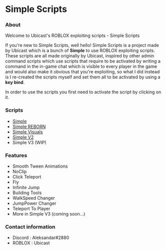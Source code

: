 # Simple Scripts

### About

Welcome to Ubicast's ROBLOX exploiting scripts - Simple Scripts

If you're new to Simple Scripts, well hello! Simple Scripts is a project made by Ubicast which is a bunch of **Simple** to use ROBLOX exploiting scripts. These scripts are all made originally by Ubicast, inspired by other admin command scripts which use scripts that require to be activated by writing a command in the in-game chat which is visible to every player in the game and would also make it obvious that you're exploiting, so what I did instead is I re-created the scripts myself and set them all to be activated by using a **key bind**.

In order to use the scripts you first need to activate the script by clicking on it.

### Scripts
- [Simple](https://github.com/UbicastDev/Simple-Scripts/blob/main/Simple)
- [Simple REBORN](https://github.com/UbicastDev/Simple-Scripts/blob/main/Simple%20REBORN)
- [Simple Visuals](https://github.com/UbicastDev/Simple-Scripts/blob/main/Simple%20Visuals)
- [Simple V2](https://github.com/UbicastDev/Simple-Scripts/blob/main/Simple%20V2)
- Simple V3 (WIP)

### Features

- Smooth Tween Animations
- NoClip
- Click Teleport
- Fly
- Infinite Jump
- Building Tools
- WalkSpeed Changer
- JumpPower Changer
- Teleport To Player
- More in Simple V3 (coming soon...)

### Contact information

- Discord : Aleksandar#2880
- ROBLOX : Ubicast

